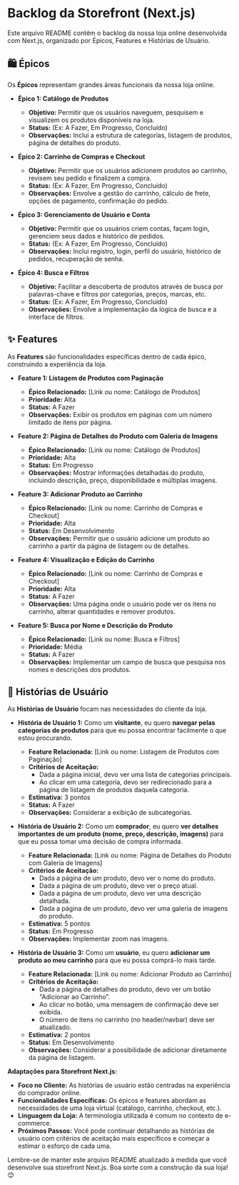 # Backlog da Storefront (Next.js)

Este arquivo README contém o backlog da nossa loja online desenvolvida com Next.js, organizado por Épicos, Features e Histórias de Usuário.

## 🛍️ Épicos

Os **Épicos** representam grandes áreas funcionais da nossa loja online.

- **Épico 1: Catálogo de Produtos**

  - **Objetivo:** Permitir que os usuários naveguem, pesquisem e visualizem os produtos disponíveis na loja.
  - **Status:** (Ex: A Fazer, Em Progresso, Concluído)
  - **Observações:** Inclui a estrutura de categorias, listagem de produtos, página de detalhes do produto.

- **Épico 2: Carrinho de Compras e Checkout**

  - **Objetivo:** Permitir que os usuários adicionem produtos ao carrinho, revisem seu pedido e finalizem a compra.
  - **Status:** (Ex: A Fazer, Em Progresso, Concluído)
  - **Observações:** Envolve a gestão do carrinho, cálculo de frete, opções de pagamento, confirmação do pedido.

- **Épico 3: Gerenciamento de Usuário e Conta**

  - **Objetivo:** Permitir que os usuários criem contas, façam login, gerenciem seus dados e histórico de pedidos.
  - **Status:** (Ex: A Fazer, Em Progresso, Concluído)
  - **Observações:** Inclui registro, login, perfil do usuário, histórico de pedidos, recuperação de senha.

- **Épico 4: Busca e Filtros**
  - **Objetivo:** Facilitar a descoberta de produtos através de busca por palavras-chave e filtros por categorias, preços, marcas, etc.
  - **Status:** (Ex: A Fazer, Em Progresso, Concluído)
  - **Observações:** Envolve a implementação da lógica de busca e a interface de filtros.

## ✨ Features

As **Features** são funcionalidades específicas dentro de cada épico, construindo a experiência da loja.

- **Feature 1: Listagem de Produtos com Paginação**

  - **Épico Relacionado:** [Link ou nome: Catálogo de Produtos]
  - **Prioridade:** Alta
  - **Status:** A Fazer
  - **Observações:** Exibir os produtos em páginas com um número limitado de itens por página.

- **Feature 2: Página de Detalhes do Produto com Galeria de Imagens**

  - **Épico Relacionado:** [Link ou nome: Catálogo de Produtos]
  - **Prioridade:** Alta
  - **Status:** Em Progresso
  - **Observações:** Mostrar informações detalhadas do produto, incluindo descrição, preço, disponibilidade e múltiplas imagens.

- **Feature 3: Adicionar Produto ao Carrinho**

  - **Épico Relacionado:** [Link ou nome: Carrinho de Compras e Checkout]
  - **Prioridade:** Alta
  - **Status:** Em Desenvolvimento
  - **Observações:** Permitir que o usuário adicione um produto ao carrinho a partir da página de listagem ou de detalhes.

- **Feature 4: Visualização e Edição do Carrinho**

  - **Épico Relacionado:** [Link ou nome: Carrinho de Compras e Checkout]
  - **Prioridade:** Alta
  - **Status:** A Fazer
  - **Observações:** Uma página onde o usuário pode ver os itens no carrinho, alterar quantidades e remover produtos.

- **Feature 5: Busca por Nome e Descrição do Produto**
  - **Épico Relacionado:** [Link ou nome: Busca e Filtros]
  - **Prioridade:** Média
  - **Status:** A Fazer
  - **Observações:** Implementar um campo de busca que pesquisa nos nomes e descrições dos produtos.

## 📝 Histórias de Usuário

As **Histórias de Usuário** focam nas necessidades do cliente da loja.

- **História de Usuário 1:** Como um **visitante**, eu quero **navegar pelas categorias de produtos** para que eu possa encontrar facilmente o que estou procurando.

  - **Feature Relacionada:** [Link ou nome: Listagem de Produtos com Paginação]
  - **Critérios de Aceitação:**
    - Dada a página inicial, devo ver uma lista de categorias principais.
    - Ao clicar em uma categoria, devo ser redirecionado para a página de listagem de produtos daquela categoria.
  - **Estimativa:** 3 pontos
  - **Status:** A Fazer
  - **Observações:** Considerar a exibição de subcategorias.

- **História de Usuário 2:** Como um **comprador**, eu quero **ver detalhes importantes de um produto (nome, preço, descrição, imagens)** para que eu possa tomar uma decisão de compra informada.

  - **Feature Relacionada:** [Link ou nome: Página de Detalhes do Produto com Galeria de Imagens]
  - **Critérios de Aceitação:**
    - Dada a página de um produto, devo ver o nome do produto.
    - Dada a página de um produto, devo ver o preço atual.
    - Dada a página de um produto, devo ver uma descrição detalhada.
    - Dada a página de um produto, devo ver uma galeria de imagens do produto.
  - **Estimativa:** 5 pontos
  - **Status:** Em Progresso
  - **Observações:** Implementar zoom nas imagens.

- **História de Usuário 3:** Como um **usuário**, eu quero **adicionar um produto ao meu carrinho** para que eu possa comprá-lo mais tarde.
  - **Feature Relacionada:** [Link ou nome: Adicionar Produto ao Carrinho]
  - **Critérios de Aceitação:**
    - Dada a página de detalhes do produto, devo ver um botão "Adicionar ao Carrinho".
    - Ao clicar no botão, uma mensagem de confirmação deve ser exibida.
    - O número de itens no carrinho (no header/navbar) deve ser atualizado.
  - **Estimativa:** 2 pontos
  - **Status:** Em Desenvolvimento
  - **Observações:** Considerar a possibilidade de adicionar diretamente da página de listagem.

**Adaptações para Storefront Next.js:**

- **Foco no Cliente:** As histórias de usuário estão centradas na experiência do comprador online.
- **Funcionalidades Específicas:** Os épicos e features abordam as necessidades de uma loja virtual (catálogo, carrinho, checkout, etc.).
- **Linguagem da Loja:** A terminologia utilizada é comum no contexto de e-commerce.
- **Próximos Passos:** Você pode continuar detalhando as histórias de usuário com critérios de aceitação mais específicos e começar a estimar o esforço de cada uma.

Lembre-se de manter este arquivo README atualizado à medida que você desenvolve sua storefront Next.js. Boa sorte com a construção da sua loja! 😊
